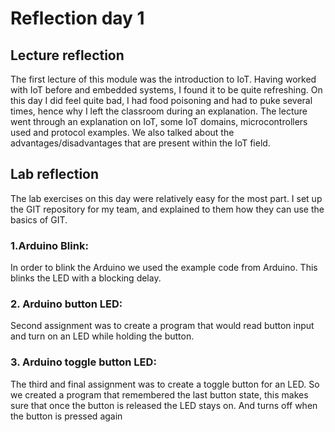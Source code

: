 # Reflection day 1
## Lecture reflection
The first lecture of this module was the introduction to IoT. Having worked with IoT before and embedded systems, I found it to be quite refreshing. On this day I did feel quite bad, I had food poisoning and had to puke several times, hence why I left the classroom during an explanation. The lecture went through an explanation on IoT, some IoT domains, microcontrollers used and protocol examples. We also talked about the advantages/disadvantages that are present within the IoT field. 

## Lab reflection
The lab exercises on this day were relatively easy for the most part. I set up the GIT repository for my team, and explained to them how they can use the basics of GIT.

### 1.Arduino Blink:
In order to blink the Arduino we used the example code from Arduino. This blinks the LED with a blocking delay.

### 2. Arduino button LED:
Second assignment was to create a program that would read button input and turn on an LED while holding the button.

### 3. Arduino toggle button LED:
The third and final assignment was to create a toggle button for an LED. So we created a program that remembered the last button state, this makes sure that once the button is released the LED stays on. And turns off when the button is pressed again  